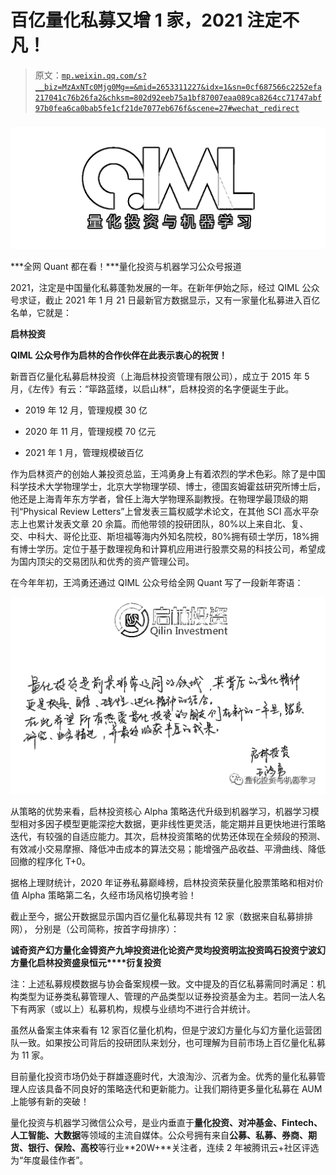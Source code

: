 # 百亿量化私募又增 1 家，2021 注定不凡！

> 原文：[`mp.weixin.qq.com/s?__biz=MzAxNTc0Mjg0Mg==&mid=2653311227&idx=1&sn=0cf687566c2252efa217041c76b26fa2&chksm=802d92eeb75a1bf87007eaa089ca8264cc71747abf97b0fea6ca0bab5fe1cf21de7077eb676f&scene=27#wechat_redirect`](http://mp.weixin.qq.com/s?__biz=MzAxNTc0Mjg0Mg==&mid=2653311227&idx=1&sn=0cf687566c2252efa217041c76b26fa2&chksm=802d92eeb75a1bf87007eaa089ca8264cc71747abf97b0fea6ca0bab5fe1cf21de7077eb676f&scene=27#wechat_redirect)

### 

![](img/5f7e444cbd0879522a8a640b9a701dd5.png)

***全网 Quant 都在看！***量化投资与机器学习公众号报道

2021，注定是中国量化私募蓬勃发展的一年。在新年伊始之际，经过 QIML 公众号求证，截止 2021 年 1 月 21 日最新官方数据显示，又有一家量化私募进入百亿名单，它就是：

**启林投资**

**QIML 公众号作为启林的合作伙伴在此表示衷心的祝贺！**

新晋百亿量化私募启林投资（上海启林投资管理有限公司），成立于 2015 年 5 月，《左传》有云：“筚路蓝缕，以启山林”，启林投资的名字便诞生于此。

*   2019 年 12 月，管理规模 30 亿

*   2020 年 11 月，管理规模 70 亿元

*   2021 年 1 月，管理规模破百亿

作为启林资产的创始人兼投资总监，王鸿勇身上有着浓烈的学术色彩。除了是中国科学技术大学物理学士，北京大学物理学硕、博士，德国亥姆霍兹研究所博士后，他还是上海青年东方学者，曾任上海大学物理系副教授。在物理学最顶级的期刊“Physical Review Letters”上曾发表三篇权威学术论文，在其他 SCI 高水平杂志上也累计发表文章 20 余篇。而他带领的投研团队，80%以上来自北、复、交、中科大、哥伦比亚、斯坦福等海内外知名院校，80%拥有硕士学历，18%拥有博士学历。定位于基于数理视角和计算机应用进行股票交易的科技公司，希望成为国内顶尖的交易团队和优秀的资产管理公司。

在今年年初，王鸿勇还通过 QIML 公众号给全网 Quant 写了一段新年寄语： 

![](img/d2e7936b972849b7d3805e2fab8ce1f2.png)

从策略的优势来看，启林投资核心 Alpha 策略迭代升级到机器学习，机器学习模型相对多因子模型更能深挖大数据，更非线性更灵活，能定期并且更快地进行策略迭代，有较强的自适应能力。其次，启林投资策略的优势还体现在全频段的预测、有效减小交易摩擦、降低冲击成本的算法交易；能增强产品收益、平滑曲线、降低回撤的程序化 T+0。

据格上理财统计，2020 年证券私募巅峰榜，启林投资荣获量化股票策略和相对价值 Alpha 策略第二名，久经市场风格切换考验！

截止至今，据公开数据显示国内百亿量化私募现共有 12 家（数据来自私募排排网）， 分别是（公司简称，按首字母排序）：

**诚奇资产****幻方量化****金锝资产****九坤投资****进化论资产****灵均投资****明汯投资****鸣石投资****宁波幻方量化****启林投资****盛泉恒元****衍复投资**

注：上述私募规模数据与协会备案规模一致。文中提及的百亿私募需同时满足：机构类型为证券类私募管理人、管理的产品类型以证券投资基金为主。若同一法人名下有两家（或以上）私募机构，规模与业绩均不进行合并统计。

虽然从备案主体来看有 12 家百亿量化机构，但是宁波幻方量化与幻方量化运营团队一致。如果按公司背后的投研团队来划分，也可理解为目前市场上百亿量化私募为 11 家。

目前量化投资市场仍处于群雄逐鹿时代，大浪淘沙、沉者为金。优秀的量化私募管理人应该具备不同良好的策略迭代和更新能力。让我们期待更多量化私募在 AUM 上能够有新的突破！

量化投资与机器学习微信公众号，是业内垂直于**量化投资、对冲基金、Fintech、人工智能、大数据**等领域的主流自媒体。公众号拥有来自**公募、私募、券商、期货、银行、保险、高校**等行业**20W+**关注者，连续 2 年被腾讯云+社区评选为“年度最佳作者”。